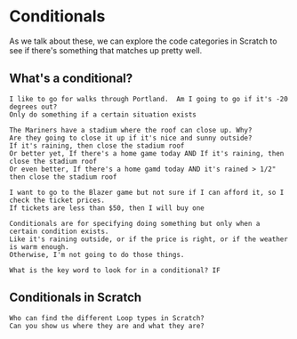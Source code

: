# Conditionals

As we talk about these, we can explore the code categories in Scratch 
to see if there's something that matches up pretty well. 

## What's a conditional?

    I like to go for walks through Portland.  Am I going to go if it's -20 degrees out?
    Only do something if a certain situation exists

    The Mariners have a stadium where the roof can close up. Why?
    Are they going to close it up if it's nice and sunny outside?
    If it's raining, then close the stadium roof 
    Or better yet, If there's a home game today AND If it's raining, then close the stadium roof 
    Or even better, If there's a home gamd today AND it's rained > 1/2" then close the stadium roof 

    I want to go to the Blazer game but not sure if I can afford it, so I check the ticket prices. 
    If tickets are less than $50, then I will buy one 

    Conditionals are for specifying doing something but only when a certain condition exists.  
    Like it's raining outside, or if the price is right, or if the weather is warm enough. 
    Otherwise, I'm not going to do those things.  

    What is the key word to look for in a conditional? IF  

## Conditionals in Scratch
    Who can find the different Loop types in Scratch?
    Can you show us where they are and what they are? 
